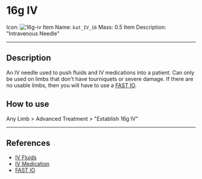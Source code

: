 # 16g IV

Icon: ![16g-iv](https://user-images.githubusercontent.com/55753928/174278114-26827cd1-6502-4e86-8c39-cb89cd78e02a.png)
Item Name: `kat_IV_16`
Mass: 0.5
Item Description: "Intravenous Needle"

---

## Description

An IV needle used to push fluids and IV medications into a patient. Can only be used on limbs that don't have tourniquets or severe damage. If there are no usable limbs, then you will have to use a [FAST IO](/Equipment/FAST%20IO.md).

## How to use

Any Limb > Advanced Treatment > "Establish 16g IV"

---

## References
- [IV Fluids](/Hemorrhaging/IV-Fluids.md)
- [IV Medication](/Pharmacy/IV-Medication.md)
- [FAST IO](/Equipment/FAST%20IO.md)
